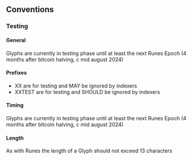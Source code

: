## Conventions

### Testing

#### General

Glyphs are currently in testing phase until at least the next Runes Epoch (4 months after bitcoin halving, c mid august 2024)

#### Prefixes

- XX are for testing and MAY be ignored by indexers
- XXTEST are for testing and SHOULD be ignored by indexers

#### Timing

Glyphs are currently in testing phase until at least the next Runes Epoch (4 months after bitcoin halving, c mid august 2024)

#### Length

As with Runes the length of a Glyph should not exceed 13 characters
